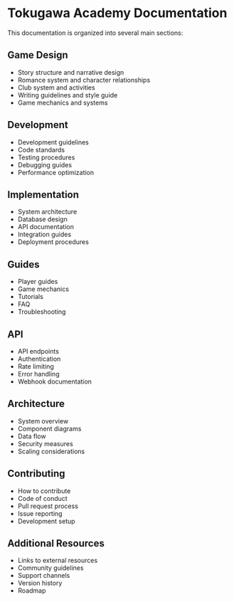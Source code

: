# Tokugawa Academy Documentation

This documentation is organized into several main sections:

## Game Design
- Story structure and narrative design
- Romance system and character relationships
- Club system and activities
- Writing guidelines and style guide
- Game mechanics and systems

## Development
- Development guidelines
- Code standards
- Testing procedures
- Debugging guides
- Performance optimization

## Implementation
- System architecture
- Database design
- API documentation
- Integration guides
- Deployment procedures

## Guides
- Player guides
- Game mechanics
- Tutorials
- FAQ
- Troubleshooting

## API
- API endpoints
- Authentication
- Rate limiting
- Error handling
- Webhook documentation

## Architecture
- System overview
- Component diagrams
- Data flow
- Security measures
- Scaling considerations

## Contributing
- How to contribute
- Code of conduct
- Pull request process
- Issue reporting
- Development setup

## Additional Resources
- Links to external resources
- Community guidelines
- Support channels
- Version history
- Roadmap 